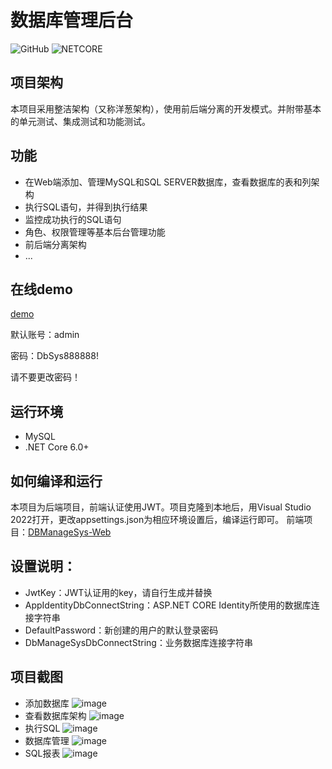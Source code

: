 # 数据库管理后台

![GitHub](https://img.shields.io/github/license/mharry32/DBManageSystem)
![NETCORE](https://img.shields.io/badge/.NET%20Core-6.0%2B-brightgreen)

## 项目架构
本项目采用整洁架构（又称洋葱架构），使用前后端分离的开发模式。并附带基本的单元测试、集成测试和功能测试。

## 功能

- 在Web端添加、管理MySQL和SQL SERVER数据库，查看数据库的表和列架构
- 执行SQL语句，并得到执行结果
- 监控成功执行的SQL语句
- 角色、权限管理等基本后台管理功能
- 前后端分离架构
- ...

## 在线demo
[demo](http://mharry.eastasia.cloudapp.azure.com:8080/)  

默认账号：admin  

密码：DbSys888888!  

请不要更改密码！

## 运行环境

- MySQL
- .NET Core 6.0+

## 如何编译和运行
本项目为后端项目，前端认证使用JWT。项目克隆到本地后，用Visual Studio 2022打开，更改appsettings.json为相应环境设置后，编译运行即可。
前端项目：[DBManageSys-Web](https://github.com/mharry32/DBManageSys-Web)

## 设置说明：
- JwtKey：JWT认证用的key，请自行生成并替换
- AppIdentityDbConnectString：ASP.NET CORE Identity所使用的数据库连接字符串
- DefaultPassword：新创建的用户的默认登录密码
- DbManageSysDbConnectString：业务数据库连接字符串

## 项目截图
- 添加数据库
![image](https://user-images.githubusercontent.com/8725661/195496737-75ce00f6-709a-443b-b0d2-af9e8fbfd431.png)
- 查看数据库架构
![image](https://user-images.githubusercontent.com/8725661/195496942-0f8294bd-7ff6-4580-8bd8-5c7ac0aa2f2f.png)
- 执行SQL
![image](https://user-images.githubusercontent.com/8725661/195497875-d45eff48-8793-4635-b590-573713a531b3.png)
- 数据库管理
![image](https://user-images.githubusercontent.com/8725661/195497133-f49c68c0-2efe-4359-a232-297844682cf8.png)
- SQL报表
![image](https://user-images.githubusercontent.com/8725661/195497176-0997e7b7-90ec-473e-a14a-96cb31722f3c.png)


